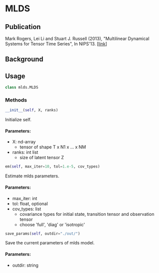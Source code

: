 # MLDS
## Publication
Mark Rogers, Lei Li and Stuart J. Russell (2013), "Multilinear Dynamical Systems for Tensor Time Series", In NIPS'13.
\[[link](http://www.cs.cmu.edu/~leili/mlds/index.html)\]

## Background


## Usage
```python
class mlds.MLDS
```

### Methods

```python
__init__(self, X, ranks)
```

Initialize self.
#### Parameters:
  * X: nd-array
    * tensor of shape T x N1 x ... x NM
  * ranks: int list
    * size of latent tensor Z


```python
em(self, max_iter=10, tol=1.e-5, cov_types)
```

Estimate mlds parameters.
#### Parameters:
  * max_iter: int
  * tol: float, optional
  * cov_types: list
    * covariance types for initial state, transition tensor and observation tensor
    * choose 'full', 'diag' or 'isotropic'


```python
save_params(self, outdir="./out/")
```

Save the current parameters of mlds model.
#### Parameters:
  * outdir: string
